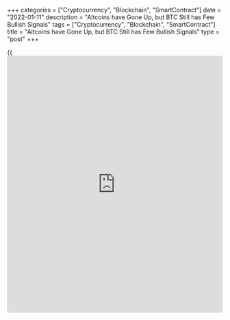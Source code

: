 +++
categories = ["Cryptocurrency", "Blockchain", "SmartContract"]
date = "2022-01-11"
description = "Altcoins have Gone Up, but BTC Still has Few Bullish Signals"
tags = ["Cryptocurrency", "Blockchain", "SmartContract"]
title = "Altcoins have Gone Up, but BTC Still has Few Bullish Signals"
type = "post"
+++

{{<iframe id="large-banner" src="https://www.bounty.group/#slide=21.0" width="100%" height="600" scrolling="no" style="border: 0px solid rgb(216, 221, 230); border-radius: 3px;">}}

The crypto market has again surpassed $2 trillion, adding almost 2.7% in
the last 24 hours. Bitcoin, meanwhile, has not kept pace with the rise
in altcoin prices: BTC strengthened by 1.45% against a 4% rise in ETH,
while other leading coins added between 3% and 7%.

![Altcoins have Gone Up, but BTC Still has Few Bullish Signals][1]

The purchase of altcoins has intensified after the first cryptocurrency
defended the $40K mark. This was like a sign of faith in the sector’s
short-term prospects, which again allowed enthusiasts to invest in
potentially more undervalued coins and projects.

The crypto Fear and Greed Index added 1 point to 22 overnight, but we
can see that [investor](https://www.fintechee.com/tutorial-for-forex-trading/investor-mode/)s took the recent plunge as a buying opportunity.
On the chart, [bitcoin](https://www.letsplayfx.com/blog/forex-for-bitcoin/) rebounded from a psychologically important support
level for the second time since September. In addition, the RSI
indicator on the [daily](https://www.fintecher.org/2020/03/03/forex-trading-daily-strategy/) charts came out of the oversold area, signalling
a pause in the bearish momentum.

However, it is too early to say that we are seeing the beginning of a
new growth wave. There are several reasons for that.  
In this wave of decline, the RSI indicator reached lower lows than
earlier in December and markedly lower levels in September and July,
marking more persistent and prolonged selling than in previous episodes.

Bitcoin’s consolidation attempts this week is only a wobble near the
bottom. A bullish reversal will be indicated by solid upward momentum in
July or September. The mini rebound in December was quickly eaten away
by the bears.

BTCUSD is consolidating near the lower boundary of the descending
channel. To say that we see more than just a bounce within this trend is
only possible if it grew above 45k – where the previous local lows and
the downside resistance line are concentrated.

If [bitcoin](https://www.letsplayfx.com/blog/forex-for-bitcoin/) fails to develop an uptrend, it will seriously spoil
sentiment for cryptocurrency traders, creating a toxic environment in
the sector and putting selling back on the agenda, despite the prospects
of individual projects.

_Источник:[FXPro][2]_

   1. /files/downloads/c/0/b/c0bdd3bdb5c6bcef411b89ff38eaea7b_a0cac89acad838d162fad3937bcc39b9.png
   2. /geturl/index/60c86c8913fa5c6d8abfc9c6f70ca012bb87d224/